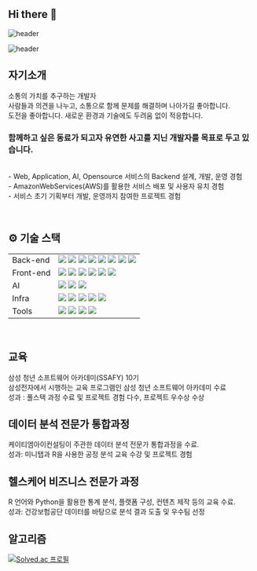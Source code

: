 ## Hi there 👋
![header](https://capsule-render.vercel.app/api?type=venom&color=timeAuto&height=200&section=header&text=💡%20백엔드%20개발자%20강준규&fontSize=70&animation=twinkling&fontAlign=50)

![header](https://capsule-render.vercel.app/api?type=rect&color=auto&height=100&section=header&text=%20속도보다는%20방향을&fontSize=30&animation=fadeIn&fontAlign=70)

## 자기소개
소통의 가치를 추구하는 개발자
<br/>
사람들과 의견을 나누고, 소통으로 함께 문제를 해결하며 나아가길 좋아합니다.
<br/>
도전을 좋아합니다. 새로운 환경과 기술에도 두려움 없이 적응합니다.

### 함께하고 싶은 동료가 되고자 유연한 사고를 지닌 개발자를 목표로 두고 있습니다.
<br/>
- Web, Application, AI, Opensource 서비스의 Backend 설계, 개발, 운영 경험<br/>
- AmazonWebServices(AWS)를 활용한 서비스 배포 및 사용자 유치 경험<br/>
- 서비스 초기 기획부터 개발, 운영까지 참여한 프로젝트 경험<br/>

&nbsp;

## **⚙️ 기술 스택**

| | |
| --- | --- |
| Back-end | <img src="https://camo.githubusercontent.com/70150d1d5c5730348cd0a1242556604dde69a34d8c782783a9c9c85cf1bf9480/68747470733a2f2f696d672e736869656c64732e696f2f62616467652f4a6176612d3030373339363f7374796c653d666c6174266c6f676f3d4a617661266c6f676f436f6c6f723d7768697465">  <img src="https://img.shields.io/badge/SpringBoot-6DB33F?style=flat-square&logo=springboot&logoColor=white"/> <img src="https://img.shields.io/badge/Spring Security-6DB33F?style=flat-square&logo=springsecurity&logoColor=white"/> <img src="https://camo.githubusercontent.com/675fd3d1f8c31582ae756d6fa6fd47933ad69eaad062d133df81481b4ac74f71/68747470733a2f2f696d672e736869656c64732e696f2f62616467652f4a57542d3030303030303f7374796c653d666c61742d737175617265266c6f676f3d4a534f4e2057656220546f6b656e73266c6f676f436f6c6f723d7768697465"/> <img src="https://img.shields.io/badge/MySQL-4479A1?style=flat-square&logo=mysql&logoColor=white"/> <img src="https://camo.githubusercontent.com/d897096e4f73c59d79fdb319df897aa5cab74fa4f25d21c3daf9794aeb295817/68747470733a2f2f696d672e736869656c64732e696f2f62616467652f477261646c652d4337314133363f7374796c653d666c61742d737175617265266c6f676f3d477261646c65266c6f676f436f6c6f723d7768697465"> <img src="https://img.shields.io/badge/Hibernate-59666C?style=flat-square&logo=hibernate&logoColor=white"/> <img src="https://img.shields.io/badge/Firebase-FFCA28?style=flat-square&logo=firebase&logoColor=white"/>|
| Front-end | <img src="https://img.shields.io/badge/npm-CB3837?style=flat-square&logo=npm&logoColor=white"/> <img src="https://img.shields.io/badge/Node.js-339933?style=flat-square&logo=nodedotjs&logoColor=white"/> <img src="https://img.shields.io/badge/React-61DAFB?style=flat-square&logo=react&logoColor=white"/> <img src="https://img.shields.io/badge/JSON-000000?style=flat-square&logo=json&logoColor=white"/> <img src="https://img.shields.io/badge/HTML5-E34F26?style=flat-square&logo=html5&logoColor=white"/> <img src="https://img.shields.io/badge/CSS3-1572B6?style=flat-square&logo=css3&logoColor=white"/>
| AI | <img src="https://img.shields.io/badge/Python-3776AB?style=flat-square&logo=python&logoColor=white"> <img src="https://img.shields.io/badge/FastAPI-009688?style=flat-square&logo=fastapi&logoColor=white"> <img src="https://img.shields.io/badge/PyTorch-EE4C2C?style=flat-square&logo=pytorch&logoColor=white">
| Infra | <img src="https://img.shields.io/badge/AWS-232F3E?style=flat-square&logo=amazonaws&logoColor=white"/> <img src="https://img.shields.io/badge/Docker-2496ED?style=flat-square&logo=docker&logoColor=white"/> <img src="https://img.shields.io/badge/Jenkins-D24939?style=flat-square&logo=jenkins&logoColor=white"/> <img src="https://img.shields.io/badge/NGINX-009639?style=flat-square&logo=nginx&logoColor=white"/> <img src="https://img.shields.io/badge/Ubuntu-E95420?style=flat-square&logo=ubuntu&logoColor=white"/>
| Tools | <img src="https://img.shields.io/badge/Notion-000000?style=flat-square&logo=notion&logoColor=white"/> <img src="https://img.shields.io/badge/GitLab-FC6D26?style=flat-square&logo=gitlab&logoColor=white"/> <img src="https://img.shields.io/badge/Jira-0052CC?style=flat-square&logo=jirasoftware&logoColor=white"/> <img src="https://img.shields.io/badge/Mattermost-0058CC?style=flat-square&logo=mattermost&logoColor=white"/> |

&nbsp;

## 교육
삼성 청년 소프트웨어 아카데미(SSAFY) 10기
<br/>
삼성전자에서 시행하는 교육 프로그램인 삼성 청년 소프트웨어 아카데미 수료
<br/>
성과 : 풀스택 과정 수료 및 프로젝트 경험 다수, 프로젝트 우수상 수상

## 데이터 분석 전문가 통합과정
케이티엠아이컨설팅이 주관한 데이터 분석 전문가 통합과정을 수료.
<br/>
성과: 미니탭과 R을 사용한 공정 분석 교육 수강 및 프로젝트 경험
<br/>

## 헬스케어 비즈니스 전문가 과정
R 언어와 Python을 활용한 통계 분석, 플랫폼 구성, 컨텐츠 제작 등의 교육 수료.
<br/>
성과: 건강보험공단 데이터를 바탕으로 분석 결과 도출 및 우수팀 선정
<br/>

## 알고리즘
[![Solved.ac
프로필](http://mazassumnida.wtf/api/mini/generate_badge?boj=wnsrb933)](https://solved.ac/wnsrb933)

<!--
**kangjunkyu/kangjunkyu** is a ✨ _special_ ✨ repository because its `README.md` (this file) appears on your GitHub profile.

Here are some ideas to get you started:

- 🔭 I’m currently working on ...
- 🌱 I’m currently learning ...
- 👯 I’m looking to collaborate on ...
- 🤔 I’m looking for help with ...
- 💬 Ask me about ...
- 📫 How to reach me: ...
- 😄 Pronouns: ...
- ⚡ Fun fact: ...
-->
